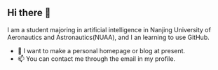 ## Hi there 👋

I am a student majoring in artificial intelligence in Nanjing University of Aeronautics and Astronautics(NUAA), and I an learning to use GitHub.

- 🔭 I want to make a personal homepage or blog at present.
- 📫 You can contact me through the email in my profile.


<!--
**linxiaohil/linxiaohil** is a ✨ _special_ ✨ repository because its `README.md` (this file) appears on your GitHub profile.

Here are some ideas to get you started:

- 🔭 I’m currently working on ...
- 🌱 I’m currently learning ...
- 👯 I’m looking to collaborate on ...
- 🤔 I’m looking for help with ...
- 💬 Ask me about ...
- 📫 How to reach me: ...
- 😄 Pronouns: ...
- ⚡ Fun fact: ...
-->
